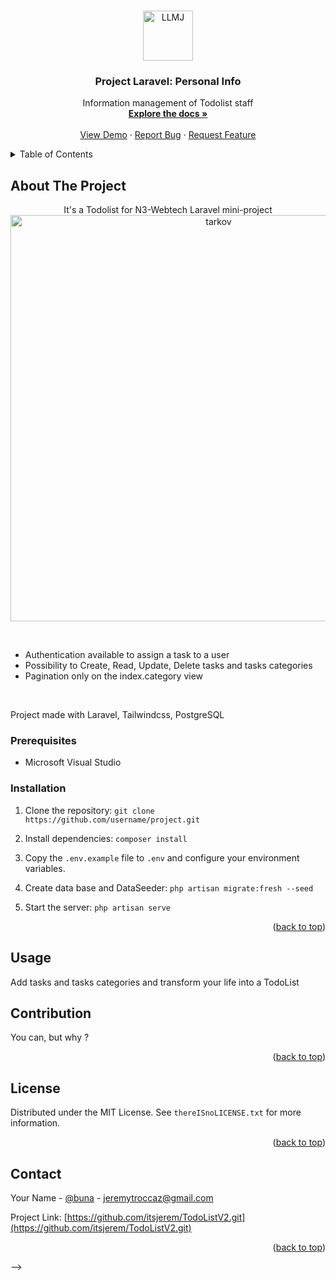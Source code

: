 <!-- Improved compatibility of back to top link: See: https://github.com/othneildrew/Best-README-Template/pull/73 -->

<a name="readme-top"></a>

<!-- PROJECT LOGO -->
<br />
<div align="center">
  <a https://github.com/tutti-dev-gang/personal-info">
    <img src="https://avatars.githubusercontent.com/u/127933072?v=4" alt="LLMJ" width="80" height="80">
  </a>

  <h3 align="center">Project Laravel: Personal Info</h3>

  <p align="center">
    Information management of Todolist staff
    <br />
    <a href="https://github.com/tutti-dev-gang/personal-info"><strong>Explore the docs »</strong></a>
    <br />
    <br />
    <a href="https://github.com/tutti-dev-gang/personal-info">View Demo</a>
    ·
    <a href="https://github.com/tutti-dev-gang/personal-info">Report Bug</a>
    ·
    <a href="https://github.com/tutti-dev-gang/personal-info">Request Feature</a>
  </p>
</div>

<!-- TABLE OF CONTENTS -->
<details>
  <summary>Table of Contents</summary>
  <ol>
    <li>
      <a href="#about-the-project">About The Project</a>
      <ul>
  <!--      <li><a href="#built-with">Built With</a></li> -->
      </ul>
    </li>
    <li>
      <a href="#installation">Installation</a>
      <ul>
        <li><a href="#prerequisites">Prerequisites</a></li>
        <li><a href="#installation">Installation</a></li>
      </ul>
    </li>
    <li><a href="#usage">Usage</a></li>
   <li><a href="#contributing">Contributing</a></li>
   <li><a href="#license">License</a></li> -->
   <li><a href="#contact">Contact</a></li>
    <!-- <li><a href="#acknowledgments">Acknowledgments</a></li> -->
  </ol>
</details>

<!-- ABOUT THE PROJECT -->

## About The Project

<p align="center">
  It's a Todolist for N3-Webtech Laravel mini-project
<img src="https://imgur.com/fdPhGKF" width="650" alt="tarkov">
</p>

<br>

<ul>
  <li>Authentication available to assign a task to a user</li>
  <li>Possibility to Create, Read, Update, Delete tasks and tasks categories</li>
  <li>Pagination only on the index.category view </li>
</ul>

<br>

<p>
    Project made with Laravel, Tailwindcss, PostgreSQL
</p>

### Prerequisites

-   Microsoft Visual Studio
<!-- * npm

```sh
npm install npm@latest -g
```

-->

### Installation

1. Clone the repository: `git clone https://github.com/username/project.git`

2. Install dependencies: `composer install`

3. Copy the `.env.example` file to `.env` and configure your environment variables.

4. Create data base and DataSeeder: `php artisan migrate:fresh --seed`

5. Start the server: `php artisan serve`

<p align="right">(<a href="#readme-top">back to top</a>)</p>

<!-- USAGE EXAMPLES -->

## Usage

Add tasks and tasks categories and transform your life into a TodoList

## Contribution

You can, but why ?

<p align="right">(<a href="#readme-top">back to top</a>)</p>

## License

Distributed under the MIT License. See `thereISnoLICENSE.txt` for more information.

<p align="right">(<a href="#readme-top">back to top</a>)</p>

## Contact

Your Name - [@buna](https://twitter.com/buna) - jeremytroccaz@gmail.com

Project Link: [https://github.com/itsjerem/TodoListV2.git](https://github.com/itsjerem/TodoListV2.git)

<p align="right">(<a href="#readme-top">back to top</a>)</p>

-->

<!-- ACKNOWLEDGMENTS -->
<!--
## Acknowledgments

Use this space to list resources you find helpful and would like to give credit to. I've included a few of my favorites to kick things off!

* [Choose an Open Source License](https://choosealicense.com)
* [GitHub Emoji Cheat Sheet](https://www.webpagefx.com/tools/emoji-cheat-sheet)
* [Malven's Flexbox Cheatsheet](https://flexbox.malven.co/)
* [Malven's Grid Cheatsheet](https://grid.malven.co/)
* [Img Shields](https://shields.io)
* [GitHub Pages](https://pages.github.com)
* [Font Awesome](https://fontawesome.com)
* [React Icons](https://react-icons.github.io/react-icons/search)

<p align="right">(<a href="#readme-top">back to top</a>)</p>


-->
<!-- MARKDOWN LINKS & IMAGES -->
<!-- https://www.markdownguide.org/basic-syntax/#reference-style-links -->

[contributors-shield]: https://img.shields.io/github/contributors/othneildrew/Best-README-Template.svg?style=for-the-badge
[contributors-url]: https://github.com/othneildrew/Best-README-Template/graphs/contributors
[forks-shield]: https://img.shields.io/github/forks/othneildrew/Best-README-Template.svg?style=for-the-badge
[forks-url]: https://github.com/othneildrew/Best-README-Template/network/members
[stars-shield]: https://img.shields.io/github/stars/othneildrew/Best-README-Template.svg?style=for-the-badge
[stars-url]: https://github.com/othneildrew/Best-README-Template/stargazers
[issues-shield]: https://img.shields.io/github/issues/othneildrew/Best-README-Template.svg?style=for-the-badge
[issues-url]: https://github.com/othneildrew/Best-README-Template/issues
[license-shield]: https://img.shields.io/github/license/othneildrew/Best-README-Template.svg?style=for-the-badge
[license-url]: https://github.com/othneildrew/Best-README-Template/blob/master/LICENSE.txt
[linkedin-shield]: https://img.shields.io/badge/-LinkedIn-black.svg?style=for-the-badge&logo=linkedin&colorB=555
[linkedin-url]: https://linkedin.com/in/othneildrew
[product-screenshot]: images/screenshot.png
[Next.js]: https://img.shields.io/badge/next.js-000000?style=for-the-badge&logo=nextdotjs&logoColor=white
[Next-url]: https://nextjs.org/
[React.js]: https://img.shields.io/badge/React-20232A?style=for-the-badge&logo=react&logoColor=61DAFB
[React-url]: https://reactjs.org/
[Vue.js]: https://img.shields.io/badge/Vue.js-35495E?style=for-the-badge&logo=vuedotjs&logoColor=4FC08D
[Vue-url]: https://vuejs.org/
[Angular.io]: https://img.shields.io/badge/Angular-DD0031?style=for-the-badge&logo=angular&logoColor=white
[Angular-url]: https://angular.io/
[Svelte.dev]: https://img.shields.io/badge/Svelte-4A4A55?style=for-the-badge&logo=svelte&logoColor=FF3E00
[Svelte-url]: https://svelte.dev/
[Laravel.com]: https://img.shields.io/badge/Laravel-FF2D20?style=for-the-badge&logo=laravel&logoColor=white
[Laravel-url]: https://laravel.com
[Bootstrap.com]: https://img.shields.io/badge/Bootstrap-563D7C?style=for-the-badge&logo=bootstrap&logoColor=white
[Bootstrap-url]: https://getbootstrap.com
[JQuery.com]: https://img.shields.io/badge/jQuery-0769AD?style=for-the-badge&logo=jquery&logoColor=white
[JQuery-url]: https://jquery.com
